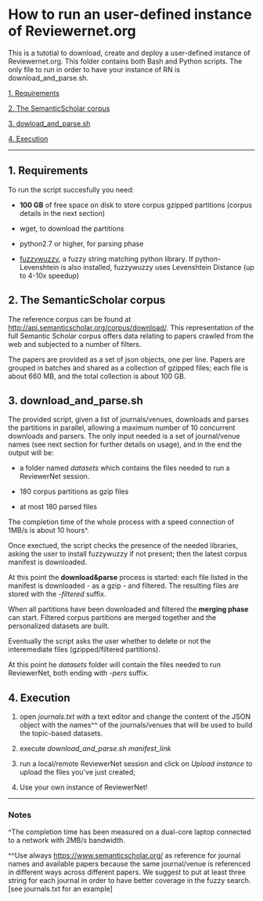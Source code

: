 # How to run an user-defined instance of Reviewernet.org

This is a tutotial to download, create and deploy a user-defined instance of Reviewernet.org.
This folder contains both Bash and Python scripts. The only file to run in order to have your instance of RN is download_and_parse.sh. 

[1. Requirements](https://github.com/cnr-isti-vclab/ReviewerNet/tree/Yscaling/parser#1-Requirements)

[2. The SemanticScholar corpus](https://github.com/cnr-isti-vclab/ReviewerNet/tree/Yscaling/parser#2-the-semanticscholar-corpus)

[3. dowload_and_parse.sh](https://github.com/cnr-isti-vclab/ReviewerNet/tree/Yscaling/parser#3-scriptsh)

[4. Execution](https://github.com/cnr-isti-vclab/ReviewerNet/tree/Yscaling/parser#4-Execution)
<hr>

## 1. Requirements

To run the script succesfully you need:

- **100 GB** of free space on disk to store corpus gzipped partitions (corpus details in the next section)

- wget, to download the partitions

- python2.7 or higher, for parsing phase 

- [fuzzywuzzy](https://pypi.org/project/fuzzywuzzy/), a fuzzy string matching python library. If python-Levenshtein is also installed, 
 fuzzywuzzy uses Levenshtein Distance (up to 4-10x speedup)

## 2. The SemanticScholar corpus

The reference corpus can be found at http://api.semanticscholar.org/corpus/download/. This representation of the full Semantic Scholar corpus offers data relating to papers crawled from the web and subjected to a number of filters.

The papers are provided as a set of json objects, one per line. Papers are grouped in batches and shared as a collection of gzipped files; each file is about 660 MB, and the total collection is about 100 GB.

## 3. download_and_parse.sh

The provided script, given a list of journals/venues, downloads and parses the partitions in parallel, allowing a maximum number of 10 concurrent downloads and parsers. 
The only input needed is a set of journal/venue names (see next section for further details on usage), and in the end the output will be:

- a folder named *datasets* which contains the files needed to run a ReviewerNet session.

- 180 corpus partitions as gzip files 

- at most 180 parsed files

The completion time of the whole process with a speed connection of 1MB/s is about 10 hours^.

Once exectued, the script checks the presence of the needed libraries, asking the user to install fuzzywuzzy if not present; then the latest corpus manifest is downloaded.

At this point the **download&parse** process is started: each file listed in the manifest is downloaded - as a gzip - and filtered. The resulting files are stored with the *-filtered* suffix.

When all partitions have been downloaded and filtered the **merging
phase** can start. Filtered corpus partitions are merged together and the personalized datasets are built.

Eventually the script asks the user whether to delete or not the interemediate files (gzipped/filtered partitions).

At this point he *datasets* folder will contain the files needed to run ReviewerNet, both ending with *-pers* suffix.

## 4. Execution

1. open *journals.txt* with a text editor and change the content of the JSON object with the names^^ of the journals/venues that will be used to build the topic-based datasets.  

2. execute *download_and_parse.sh manifest_link*

3. run a local/remote ReviewerNet session and click on *Upload instance* to upload the files you've just created; 

4. Use your own instance of ReviewerNet!
<hr>

### Notes

^The completion time has been measured on a dual-core laptop connected to a network with 2MB/s bandwidth. 

^^Use always https://www.semanticscholar.org/ as reference for journal names and available papers because the same journal/venue is referenced in different ways across different papers.
We suggest to put at least three string for each journal in order to have better coverage in the fuzzy search.[see journals.txt for an example]
